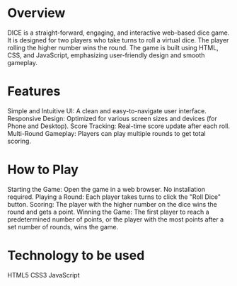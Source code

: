 # Overview
DICE is a straight-forward, engaging, and interactive web-based dice game. It is designed for two players who take turns to roll a virtual dice. The player rolling the higher number wins the round. The game is built using HTML, CSS, and JavaScript, emphasizing user-friendly design and smooth gameplay.

# Features
Simple and Intuitive UI: A clean and easy-to-navigate user interface.
Responsive Design: Optimized for various screen sizes and devices (for Phone and Desktop).
Score Tracking: Real-time score update after each roll.
Multi-Round Gameplay: Players can play multiple rounds to get total scoring.

# How to Play
Starting the Game: Open the game in a web browser. No installation required.
Playing a Round: Each player takes turns to click the "Roll Dice" button.
Scoring: The player with the higher number on the dice wins the round and gets a point.
Winning the Game: The first player to reach a predetermined number of points, or the player with the most points after a set number of rounds, wins the game.

# Technology to be used
HTML5
CSS3
JavaScript
